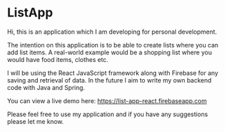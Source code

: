 # ListApp
 
Hi, this is an application which I am developing for personal development.
 
The intention on this application is to be able to create lists where you can add list items. A real-world example would be a shopping list where you would have food items, clothes etc. 
 
I will be using the React JavaScript framework along with Firebase for any saving and retrieval of data. In the future I aim to write my own backend code with Java and Spring. 

You can view a live demo here: https://list-app-react.firebaseapp.com
 
Please feel free to use my application and if you have any suggestions please let me know.